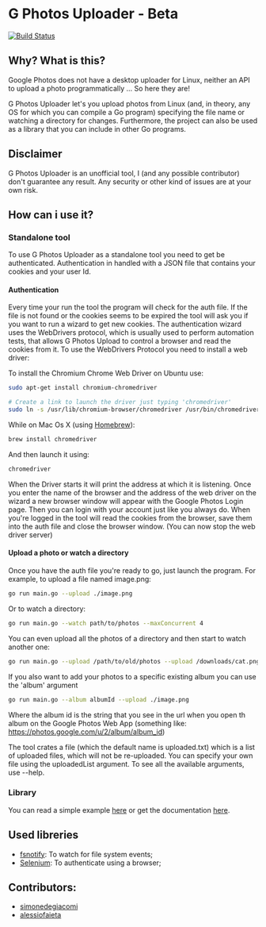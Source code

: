 # G Photos Uploader - Beta
[![Build Status](https://travis-ci.org/simonedegiacomi/gphotosuploader.svg?branch=master)](https://travis-ci.org/simonedegiacomi/gphotosuploader)

## Why? What is this?
Google Photos does not have a desktop uploader for Linux, neither an API to upload a photo programmatically ... So here
they are!

G Photos Uploader let's you upload photos from Linux (and, in theory, any OS for which you can compile a Go program)
specifying the file name or watching a directory for changes.
Furthermore, the project can also be used as a library that you can include in other Go programs.

## Disclaimer
G Photos Uploader is an unofficial tool, I (and any possible contributor) don't guarantee any result. Any security or
other kind of issues are at your own risk.

## How can i use it?
### Standalone tool
To use G Photos Uploader as a standalone tool you need to get be authenticated. Authentication in handled with a
JSON file that contains your cookies and your user Id.

#### Authentication
Every time your run the tool the program will check for the auth file. If the file is not found or the cookies seems to
be expired the tool will ask you if you want to run a wizard to get new cookies.
The authentication wizard uses the WebDrivers protocol, which is usually used to perform automation tests, that allows
G Photos Upload to control a browser and read the cookies from it. To use the WebDrivers Protocol you need to install a
web driver:

To install the Chromium Chrome Web Driver on Ubuntu use:
```sh
sudo apt-get install chromium-chromedriver

# Create a link to launch the driver just typing 'chromedriver'
sudo ln -s /usr/lib/chromium-browser/chromedriver /usr/bin/chromedriver
```

While on Mac Os X (using [Homebrew](https://brew.sh/)):
```sh
brew install chromedriver
```

And then launch it using:
```sh
chromedriver
```

When the Driver starts it will print the address at which it is listening.
Once you enter the name of the browser and the address of the web driver on the wizard a new browser window will appear
with the Google Photos Login page. Then you can login with your account just like you always do. When you're logged in
the tool will read the cookies from the browser, save them into the auth file and close the browser window.
(You can now stop the web driver server)


#### Upload a photo or watch a directory
Once you have the auth file you're ready to go, just launch the program. For example, to upload a file named image.png:
```sh
go run main.go --upload ./image.png
```

Or to watch a directory:
```sh
go run main.go --watch path/to/photos --maxConcurrent 4
```

You can even upload all the photos of a directory and then start to watch another one:
```sh
go run main.go --upload /path/to/old/photos --upload /downloads/cat.png --watch path/to/new/photos
```

If you also want to add your photos to a specific existing album you can use the 'album' argument
```sh
go run main.go --album albumId --upload ./image.png
```
Where the album id is the string that you see in the url when you open th album on the Google Photos Web App
(something like: https://photos.google.com/u/2/album/album_id)

The tool crates a file (which the default name is uploaded.txt) which is a list of uploaded files, which will not be
re-uploaded. You can specify your own file using the uploadedList argument.
To see all the available arguments, use --help.

### Library
You can read a simple example [here](examples/simple.go) or get the documentation [here](http://godoc.org/github.com/simonedegiacomi/gphotosuploader).

## Used libreries
* [fsnotify](https://github.com/fsnotify/fsnotify): To watch for file system events;
* [Selenium](https://github.com/tebeka/selenium): To authenticate using a browser;


## Contributors:
* [simonedegiacomi](https://github.com/simonedegiacomi)
* [alessiofaieta](https://github.com/alessiofaieta)